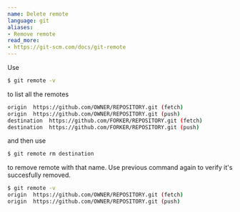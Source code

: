 ```yaml
---
name: Delete remote
language: git
aliases:
- Remove remote
read_more:
- https://git-scm.com/docs/git-remote
---
```

Use

```bash
$ git remote -v
```

to list all the remotes

```bash
origin  https://github.com/OWNER/REPOSITORY.git (fetch)
origin  https://github.com/OWNER/REPOSITORY.git (push)
destination  https://github.com/FORKER/REPOSITORY.git (fetch)
destination  https://github.com/FORKER/REPOSITORY.git (push)
```

and then use

```bash
$ git remote rm destination
```

to remove remote with that name. Use previous command again to verify it's succesfully removed.

```bash
$ git remote -v
origin  https://github.com/OWNER/REPOSITORY.git (fetch)
origin  https://github.com/OWNER/REPOSITORY.git (push)
```
